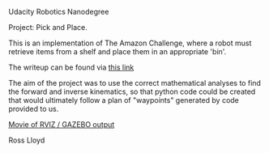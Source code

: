 Udacity Robotics Nanodegree

Project: Pick and Place.

This is an implementation of The Amazon Challenge, where a robot must retrieve items from a shelf and place them in an appropriate 'bin'.

The writeup can be found via [this link](https://github.com/RossPLloyd/Ross-Lloyd---Pick-and-Place-Writeup/blob/master/Pick%20and%20Place%20writeup/AAMAIN/Ross%20Lloyd%20-%20Pick%20and%20Place%20Writeup.md)

The aim of the project was to use the correct mathematical analyses to find the forward and inverse kinematics, so that python code could be created that would ultimately follow a plan of "waypoints" generated by code provided to us.

[Movie of RVIZ / GAZEBO output](https://www.youtube.com/watch?v=0HsAr-Q0-i4)

Ross Lloyd
